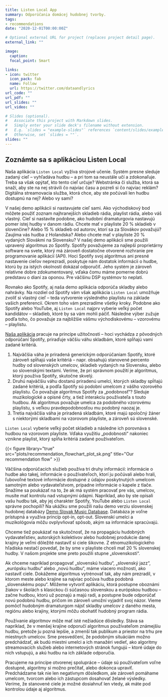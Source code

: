 ```yaml
---
title: Listen Local App
summary: Odporúčania domácej hudobnej tvorby.
tags:
- recommendations
date: "2020-12-01T00:00:00Z"

# Optional external URL for project (replaces project detail page).
external_link: ""

image:
  caption: 
  focal_point: Smart

links:
- icon: twitter
  icon_pack: fab
  name: Follow
  url: https://twitter.com/dataandlyrics
url_code: ""
url_pdf: ""
url_slides: ""
url_video: ""

# Slides (optional).
#   Associate this project with Markdown slides.
#   Simply enter your slide deck's filename without extension.
#   E.g. `slides = "example-slides"` references `content/slides/example-slides.md`.
#   Otherwise, set `slides = ""`.
slides: ""
---
```


## Zoznámte sa s aplikáciou Listen Local

Naša aplikácia `Listen Local` vyžíva strojové učenie. Systém presne sleduje zadaný cieľ – vyhľadáva hudbu – a pri tom sa neustále učí a zdokonaľuje. Treba sa však opýtať, kto tento cieľ určuje? Webstránka či služba, ktorá sa snaží, aby ste na nej strávili čo najviac času a pozreli si čo najviac reklám? Digitálna streamovacia služba, ktorá chce, aby ste počúvali len hudbu dostupnú na nej? Alebo vy sami?

V našej demo aplikácii si nastavujete cieľ sami. Ako východiskový bod môžete použiť zoznam najhranejších skladieb rádia, playlist rádia, alebo váš vlastný. Cieľ si nastavíte podobne, ako hudobní dramaturgovia nastavujú pomer istej hudby v danom rádiu. Chcete mať v playliste 20 % skladieb v slovenčine? Alebo 15 % skladieb od autorov, ktorí sa za Slovákov považujú? Zaujíma vás hudba z Holandska? Alebo chcete mať v playliste 20 % vydaných Slovákmi na Slovensku?
V našej demo aplikácii sme použili upravený algoritmus zo Spotify. Spotify považujeme za najlepší proprietárny software na svete, ktorý má zároveň dostatočne otvorené rozhranie pre programovanie aplikácií (API). Hoci Spotify svoj algoritmus ani presné nastavenie cieľov neprezradí, poskytuje nám dostatok informácii o hudbe, ktorú by za istých okolností dokázal odporučiť. Jeho systém je zároveň relatívne dobre zdokumentovaný, vďaka čomu máme pomerne dobrú predstavu o dianí za oponou. Pre väčšinu DSP systémov to neplatí. 

Rovnako ako Spotify, aj naša demo aplikácia odporúča skladby alebo nahrávky. Na rozdiel od Spotify vám však aplikácia `Listen Local` umožňuje zvoliť si vlastný cieľ – teda vytvorenie výsledného playlistu na základe vašich preferencií. Okrem toho vám prezradíme všetky kroky. Podobne ako Spotify alebo YouTube, aj `Listen Local` najprv vyberie veľký počet kandidátov – skladieb, ktoré by sa vám mohli páčiť. Následne výber zužuje podľa toho, čo považuje za najbližšie vášmu východiskovému – vzorovému – playlistu.

[Naša aplikácia](https://dataobservatory.shinyapps.io/demo-app/) pracuje na princípe užitočnosti – hoci vychádza z pôvodných odporúčaní Spotify, priraďuje väčšiu váhu skladbám, ktoré spĺňajú vami zadané kritériá.

1.	Najväčšia váha je priradená generickým odporúčaniam Spotify, ktoré zároveň spĺňajú vaše kritériá – napr. obsahujú stanovené percento hudby od slovenských umelcov, skladieb vydaných na Slovensku, alebo so slovenskými textami. Veríme, že pri správnom použití je algoritmus, ktorý používa Spotify, skutočne skvelý. 
2.	Druhú najväčšiu váhu dostanú priradenú umelci, ktorých skladby spĺňajú zadané kritériá, a podľa Spotify sú podobní umelcom z vášho vzorového playlistu. Čo považuje algoritmus Spotify za „podobnosť“? Sleduje muzikologické a opisné črty, a tiež interakciu používateľa s touto hudbou. Ak algoritmus považuje umelca za podobného vzorovému playlistu, s veľkou pravdepodobnosťou mu podobný naozaj je.
3.	Tretia najväčšia váha je priradená skladbám, ktoré majú spoločný žáner s niektorými skladbami na vzorovom playliste, a zároveň sú slovenské.

`Listen Local` vyberie veľký počet skladieb a následne ich porovnáva s hudbou na vzorovom playliste. Vďaka využitiu „podobnosti“ nakoniec vznikne playlist, ktorý spĺňa kritériá zadané používateľom.

{{< figure library="true" src="plots/recommendation_flowchart_plot_sk.png" title="Our recommendation flow" >}}

Väčšina odporúčacích služieb používa tri druhy informácií: informácie o hudbe ako takej, informácie o používateľoch, ktorí ju počúvali alebo hrali, ľubovoľné textové informácie dostupné z údajov poskytnutých umelcom samotným alebo vydavateľstvom, prípadne informácie o kapele z tlače. Snažíme sa poukázať na to, že ak má systém pracovať pre vás, umelcov, musíte mať kontrolu nad vstupnými údajmi. Napríklad, ako by ste opísali vašu hudbu tak, aby jej charakter Spotify, YouTube alebo `Listen Local` správne pochopili? Na ukážku sme použili našu demo verziu slovenskej hudobnej databázy [Demo Slovak Music Database](https://listenlocal.community/sk/project/demo-sk-music-db/). Databáza je voľne prístupná a využíva princíp opt-in, opt-out. Slovenskí umelci a muzikológovia môžu ovplyvňovať spôsob, akým sa informácie spracúvajú. 

Chceme tiež poukázať na skutočnosť, že na propagáciu hudobných vydavateľstiev, autorských kolektívov alebo hudobnej produkcie danej krajiny je veľmi dôležité nastaviť si ciele šikovne. Z etnomuzikologického hľadiska nestačí povedať, že by sme v playliste chceli mať 20 % slovenskej hudby. V našom projekte sme preto použili stupne „slovenskosti“.

Ak chceme napríklad propagovať „slovenskú hudbu“, „slovenský jazz“, „európsku hudbu“ alebo „novú hudbu“, máme viacero možností, ako nastaviť ciele. Dokážeme algoritmus vytrénovať tak, aby nám prezradil, v ktorom meste alebo krajine sa najviac počúva hudba podobná „slovenskému popu“. Môžeme vytvoriť aplikáciu, ktorá postupne oboznámi žiakov v školách s klasickou či súčasnou slovenskou a európskou hudbou – začne hudbou, ktorú už poznajú a majú radi, a postupne bude odporúčať novú podobnú hudbu, pričom im zároveň umožní vyjadriť svoj názor. Vieme pomôcť hudobným dramaturgom nájsť skladby umelcov z daného mesta, regiónu alebo krajiny, ktorými môžu obohatiť hudobný program rádia.

Používanie algoritmov môže mať isté nežiadúce dôsledky. Stáva sa napríklad, že v menšej krajine odporučí algoritmus používateľom známejšiu hudbu, pretože ju pozná lepšie, a zmenší tak publikum a priestor na trhu pre miestnych umelcov. Sme presvedčení, že podobným situáciám možno predchádzať, ak budú miestni umelci a ich manažéri vedieť, ako algoritmy streamovacích služieb alebo internetových stránok fungujú – ktoré údaje do nich vstupujú, a akú hudbu na ich základe odporučia.

Pracujeme na princípe otvorenej spolupráce – údaje sú používateľom voľne dostupné, algoritmy si možno prečítať, alebo dokonca upraviť. Predchádzame tak nie len negatívnym dôsledkom, ale zároveň pomáhame umelcom, tvorcom alebo ich zástupcom dosahovať želané výsledky. Veríme, že stanovené ciele je možné dosiahnuť len vtedy, ak máte pod kontrolou údaje aj algoritmus. 


